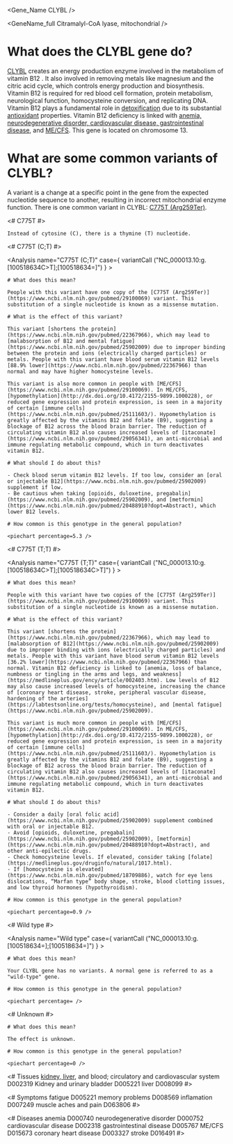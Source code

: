 <Gene_Name CLYBL />

<GeneName_full Citramalyl-CoA lyase, mitochondrial />

# What does the CLYBL gene do?

[CLYBL](http://www.uniprot.org/uniprot/Q8N0X4) creates an energy production enzyme involved in the metabolism of vitamin B12 . It also involved in removing metals like magnesium and the citric acid cycle, which controls energy production and biosynthesis. Vitamin B12 is required for red blood cell formation, protein metabolism, neurological function, homocysteine conversion, and replicating DNA. Vitamin B12 plays a fundamental role in [detoxification](https://www.ncbi.nlm.nih.gov/pubmed/19409980) due to its substantial [antioxidant](https://www.ncbi.nlm.nih.gov/pubmed/19799418) properties. Vitamin B12 deficiency is linked with [anemia, neurodegenerative disorder, cardiovascular disease, gastrointestinal disease](https://www.ncbi.nlm.nih.gov/pubmed/22367966), and [ME/CFS](https://www.ncbi.nlm.nih.gov/pubmed/29100069). This gene is located on chromosome 13.

<GeneMap name= "CLYBL" interval="NC_000013.10:g.100258919_100549388=">

# What are some common variants of CLYBL?
 
A variant is a change at a specific point in the gene from the expected nucleotide sequence to another, resulting in incorrect mitochondrial enzyme function. There is one common variant in CLYBL: [C775T (Arg259Ter)](https://www.ncbi.nlm.nih.gov/pubmed/29100069).

<# C775T #>

  <Variant hgvs="NC_000013.10:g.100518634C>T" name="C775T"> 

    Instead of cytosine (C), there is a thymine (T) nucleotide.

  </Variant>



<AnalysisBox>

<# C775T (C;T) #>

  <Analysis name="C775T (C;T)"
            case={  variantCall ("NC_000013.10:g.[100518634C>T];[100518634=]")
                  } > 

    # What does this mean?

    People with this variant have one copy of the [C775T (Arg259Ter)](https://www.ncbi.nlm.nih.gov/pubmed/29100069) variant. This substitution of a single nucleotide is known as a missense mutation.

    # What is the effect of this variant?

    This variant [shortens the protein](https://www.ncbi.nlm.nih.gov/pubmed/22367966), which may lead to [malabsorption of B12 and mental fatigue](https://www.ncbi.nlm.nih.gov/pubmed/25902009) due to improper binding between the protein and ions (electrically charged particles) or metals. People with this variant have blood serum vitamin B12 levels [88.9% lower](https://www.ncbi.nlm.nih.gov/pubmed/22367966) than normal and may have higher homocysteine levels. 

    This variant is also more common in people with [ME/CFS](https://www.ncbi.nlm.nih.gov/pubmed/29100069). In ME/CFS, [hypomethylation](http://dx.doi.org/10.4172/2155-9899.1000228), or reduced gene expression and protein expression, is seen in a majority of certain [immune cells](https://www.ncbi.nlm.nih.gov/pubmed/25111603/). Hypomethylation is greatly affected by the vitamins B12 and folate (B9), suggesting a blockage of B12 across the blood brain barrier. The reduction of circulating vitamin B12 also causes increased levels of [itaconate](https://www.ncbi.nlm.nih.gov/pubmed/29056341), an anti-microbial and immune regulating metabolic compound, which in turn deactivates vitamin B12. 

    # What should I do about this?

    - Check blood serum vitamin B12 levels. If too low, consider an [oral or injectable B12](https://www.ncbi.nlm.nih.gov/pubmed/25902009) supplement if low. 
    - Be cautious when taking [opioids, duloxetine, pregabalin](https://www.ncbi.nlm.nih.gov/pubmed/25902009), and [metformin](https://www.ncbi.nlm.nih.gov/pubmed/20488910?dopt=Abstract), which lower B12 levels.

    # How common is this genotype in the general population?

    <piechart percentage=5.3 />
  </Analysis>
<# C775T (T;T) #>

  <Analysis name="C775T (T;T)"
            case={  variantCall ("NC_000013.10:g.[100518634C>T];[100518634C>T]")
                  } > 

    # What does this mean?

    People with this variant have two copies of the [C775T (Arg259Ter)](https://www.ncbi.nlm.nih.gov/pubmed/29100069) variant. This substitution of a single nucleotide is known as a missense mutation.

    # What is the effect of this variant?

    This variant [shortens the protein](https://www.ncbi.nlm.nih.gov/pubmed/22367966), which may lead to [malabsorption of B12](https://www.ncbi.nlm.nih.gov/pubmed/25902009) due to improper binding with ions (electrically charged particles) and metals. People with this variant have blood serum vitamin B12 levels [36.2% lower](https://www.ncbi.nlm.nih.gov/pubmed/22367966) than normal. Vitamin B12 deficiency is linked to [anemia, loss of balance, numbness or tingling in the arms and legs, and weakness](https://medlineplus.gov/ency/article/002403.htm). Low levels of B12 may also cause increased levels of homocysteine, increasing the chance of [coronary heart disease, stroke, peripheral vascular disease, hardening of the arteries](https://labtestsonline.org/tests/homocysteine), and [mental fatigue](https://www.ncbi.nlm.nih.gov/pubmed/25902009).

    This variant is much more common in people with [ME/CFS](https://www.ncbi.nlm.nih.gov/pubmed/29100069). In ME/CFS, [hypomethylation](http://dx.doi.org/10.4172/2155-9899.1000228), or reduced gene expression and protein expression, is seen in a majority of certain [immune cells](https://www.ncbi.nlm.nih.gov/pubmed/25111603/). Hypomethylation is greatly affected by the vitamins B12 and folate (B9), suggesting a blockage of B12 across the blood brain barrier. The reduction of circulating vitamin B12 also causes increased levels of [itaconate](https://www.ncbi.nlm.nih.gov/pubmed/29056341), an anti-microbial and immune regulating metabolic compound, which in turn deactivates vitamin B12. 

    # What should I do about this?

    - Consider a daily [oral folic acid](https://www.ncbi.nlm.nih.gov/pubmed/25902009) supplement combined with oral or injectable B12. 
    - Avoid [opioids, duloxetine, pregabalin](https://www.ncbi.nlm.nih.gov/pubmed/25902009), [metformin](https://www.ncbi.nlm.nih.gov/pubmed/20488910?dopt=Abstract), and other anti-epilectic drugs. 
    - Check homocysteine levels. If elevated, consider taking [folate](https://medlineplus.gov/druginfo/natural/1017.html). 
    - If [homocysteine is elevated](https://www.ncbi.nlm.nih.gov/pubmed/18709886), watch for eye lens dislocations, “Marfan type” body shape, stroke, blood clotting issues, and low thyroid hormones (hypothyroidism).

    # How common is this genotype in the general population?

    <piechart percentage=0.9 />
  </Analysis>

<# Wild type #>

  <Analysis name="Wild type"
            case={  variantCall ("NC_000013.10:g.[100518634=];[100518634=]")
                  } > 

    # What does this mean?

    Your CLYBL gene has no variants. A normal gene is referred to as a "wild-type" gene.

    # How common is this genotype in the general population?

    <piechart percentage= />
  </Analysis>

<# Unknown #>

  <Analysis name="Unknown" case=true>

    # What does this mean?

    The effect is unknown.

    # How common is this genotype in the general population?

    <piechart percentage=0 />
  </Analysis>
</AnalysisBox>

<# Tissues [kidney, liver](https://www.ncbi.nlm.nih.gov/gene/171425#gene-expression), and blood; circulatory and cardiovascular system D002319 Kidney and urinary bladder D005221 liver D008099  #>

<TopicBar mesh_D002319 mesh_D005221 mesh_D008099  />

<# Symptoms fatigue D005221 memory problems D008569 inflamation D007249 muscle aches and pain D063806 #>

<TopicBar mesh_D005221 mesh_D008569 mesh_D007249 mesh_D063806 />

<# Diseases anemia D000740 neurodegenerative disorder D000752 cardiovascular disease D002318 gastrointestinal disease D005767 ME/CFS D015673 coronary heart disease D003327 stroke  D016491 #>

<TopicBar mesh_D000740 mesh_D000752 mesh_D002318 mesh_D005767 mesh_D015673 mesh_D003327 mesh_D016491 />
